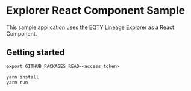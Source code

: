 # Explorer React Component Sample

This sample application uses the EQTY [Lineage Explorer](https://github.com/eqtylab/integrity-monorepo/pkgs/npm/explorer) as a React Component.

## Getting started

```
export GITHUB_PACKAGES_READ=<access_token>

yarn install
yarn run
```
